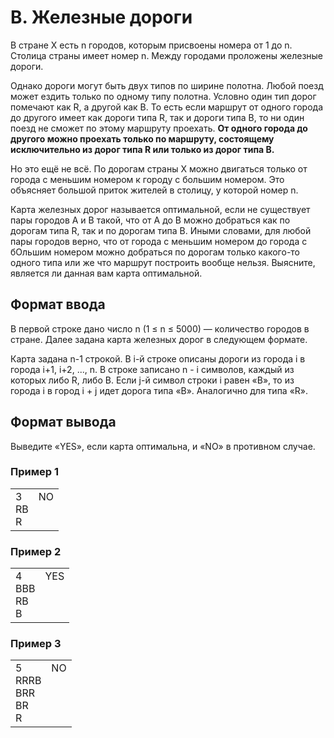 # B. Железные дороги

В стране X есть n городов, которым присвоены номера от 1 до n. Столица страны имеет номер n. Между городами проложены железные дороги.

Однако дороги могут быть двух типов по ширине полотна. Любой поезд может ездить только по одному типу полотна. Условно один тип дорог помечают как R, а другой как B. То есть если маршрут от одного города до другого имеет как дороги типа R, так и дороги типа B, то ни один поезд не сможет по этому маршруту проехать. **От одного города до другого можно проехать только по маршруту, состоящему исключительно из дорог типа R или только из дорог типа B.**

Но это ещё не всё. По дорогам страны X можно двигаться только от города с меньшим номером к городу с большим номером. Это объясняет большой приток жителей в столицу, у которой номер n.

Карта железных дорог называется оптимальной, если не существует пары городов A и B такой, что от A до B можно добраться как по дорогам типа R, так и по дорогам типа B. Иными словами, для любой пары городов верно, что от города с меньшим номером до города с бОльшим номером можно добраться по дорогам только какого-то одного типа или же что маршрут построить вообще нельзя. Выясните, является ли данная вам карта оптимальной.

## Формат ввода

В первой строке дано число n (1 ≤ n ≤ 5000) — количество городов в стране. Далее задана карта железных дорог в следующем формате.

Карта задана n-1 строкой. В i-й строке описаны дороги из города i в города i+1, i+2, ..., n. В строке записано n - i символов, каждый из которых либо R, либо B. Если j-й символ строки i равен «B», то из города i в город i + j идет дорога типа «B».
Аналогично для типа «R».

## Формат вывода

Выведите «YES», если карта оптимальна, и «NO» в противном случае.

### Пример 1

<table><tr>
<td>
3<br>
RB<br>
R
</td>
<td>
NO<br>
<br>
<br>
</td>
</tr></table>

### Пример 2

<table><tr>
<td>
4<br>
BBB<br>
RB<br>
B
</td>
<td>
YES<br>
<br>
<br>
<br>
</td>
</tr></table>

### Пример 3

<table><tr>
<td>
5<br>
RRRB<br>
BRR<br>
BR<br>
R
</td>
<td>
NO<br>
<br>
<br>
<br>
<br>
</td>
</tr></table>
